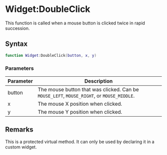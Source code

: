 # Widget:DoubleClick

This function is called when a mouse button is clicked twice in rapid succession.

## Syntax

```lua
function Widget:DoubleClick(button, x, y)
```

### Parameters

| Parameter | Description |
|---|---|
| button | The mouse button that was clicked. Can be `MOUSE_LEFT`, `MOUSE_RIGHT`, or `MOUSE_MIDDLE`. |
| x | The mouse X position when clicked. |
| y | The mouse Y position when clicked. |

## Remarks

This is a protected virtual method. It can only be used by declaring it in a custom widget.